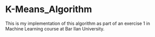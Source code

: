 # K-Means_Algorithm

This is my implementation of this algorithm as part of an exercise 1 in Machine Learning course at Bar Ilan University.
